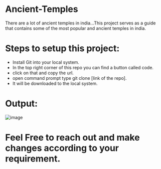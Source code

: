 # Ancient-Temples

There are a lot of ancient temples in india...This project serves as a guide that contains some of the most popular and ancient temples in india.

# Steps to setup this project:
- Install Git into your local system.
- In the top right corner of this repo you can find a button called code.
- click on that and copy the url.
- open command prompt type git clone [link of the repo].
- It will be downloaded to the local system.

# Output:

![image](https://github.com/user-attachments/assets/89b01517-7368-45e4-8418-5604468df6a0)

# Feel Free to reach out and make changes according to your requirement.
